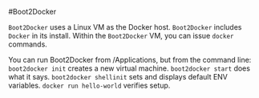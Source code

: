 #Boot2Docker

`Boot2Docker` uses a Linux VM as the Docker host. `Boot2Docker` includes `Docker` in its install.
Within the `Boot2Docker` VM, you can issue `docker` commands.

You can run Boot2Docker from /Applications, but from the command line:
    `boot2docker init` creates a new virtual machine.
    `boot2docker start` does what it says.
    `boot2docker shellinit` sets and displays default ENV variables.
    `docker run hello-world` verifies setup.
